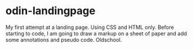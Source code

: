 # odin-landingpage
My first attempt at a landing page. Using CSS and HTML only.
Before starting to code, I am going to draw a markup on a sheet of paper
and add some annotations and pseudo code. Oldschool.